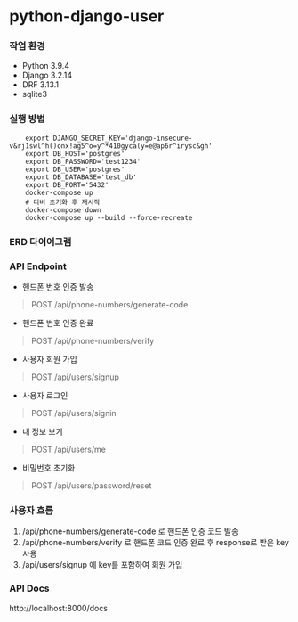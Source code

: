 # python-django-user
### 작업 환경
- Python 3.9.4 
- Django 3.2.14
- DRF 3.13.1
- sqlite3

### 실행 방법
        export DJANGO_SECRET_KEY='django-insecure-v&rj1swl^h()onx!ag5^o=y^*410gyca(y=e@ap6r^irysc&gh'
        export DB_HOST='postgres'
        export DB_PASSWORD='test1234'
        export DB_USER='postgres'
        export DB_DATABASE='test_db'
        export DB_PORT='5432'
        docker-compose up
        # 디비 초기화 후 재시작
        docker-compose down
        docker-compose up --build --force-recreate

### ERD 다이어그램


### API Endpoint
- 핸드폰 번호 인증 발송
> POST /api/phone-numbers/generate-code
- 핸드폰 번호 인증 완료
> POST /api/phone-numbers/verify
- 사용자 회원 가입
> POST /api/users/signup
- 사용자 로그인
> POST /api/users/signin
- 내 정보 보기
> POST /api/users/me
- 비밀번호 초기화
> POST /api/users/password/reset

### 사용자 흐름
1. /api/phone-numbers/generate-code 로 핸드폰 인증 코드 발송
2. /api/phone-numbers/verify 로 핸드폰 코드 인증 완료 후 response로 받은 key 사용
3. /api/users/signup 에 key를 포함하여 회원 가입



### API Docs
http://localhost:8000/docs

